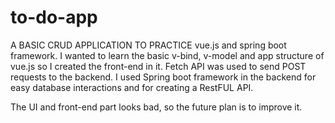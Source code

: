 # to-do-app
A BASIC CRUD APPLICATION TO PRACTICE vue.js and spring boot framework.
I wanted to learn the basic v-bind, v-model and app structure of vue.js so I created the front-end in it. Fetch API was used to send POST requests to the backend.
I used Spring boot framework in the backend for easy database interactions and for creating a RestFUL API. 

The UI and front-end part looks bad, so the future plan is to improve it.

